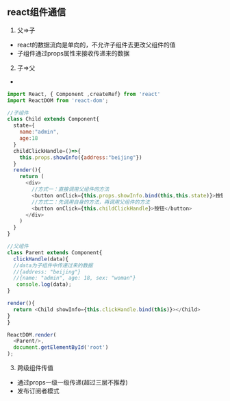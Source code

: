 
## react组件通信

1. 父=>子
  - react的数据流向是单向的，不允许子组件去更改父组件的值
  - 子组件通过props属性来接收传递来的数据

2. 子=>父
  - 
  ````````````````````````````````````js
  import React, { Component ,createRef} from 'react'
  import ReactDOM from 'react-dom';

  //子组件
  class Child extends Component{
    state={
      name:"admin",
      age:18
    }
    childClickHandle=()=>{
      this.props.showInfo({address:"beijing"})
    }
    render(){
      return (
        <div>
          //方式一：直接调用父组件的方法
          <button onClick={this.props.showInfo.bind(this,this.state)}>按钮</button>
          //方式二：先调用自身的方法，再调用父组件的方法
          <button onClick={this.childClickHandle}>按钮</button>
        </div>
      )
    }
  }

  //父组件
  class Parent extends Component{
    clickHandle(data){
    //data为子组件中传递过来的数据
    //{address: "beijing"}
    //{name: "admin", age: 18, sex: "woman"}
	 console.log(data);
  }

  render(){
    return <Child showInfo={this.clickHandle.bind(this)}></Child>
  }
  }

  ReactDOM.render(
    <Parent/>,
    document.getElementById('root')
  );
  ````````````````````````````````````

  3. 跨级组件传值

   - 通过props一级一级传递(超过三层不推荐)
   - 发布订阅者模式